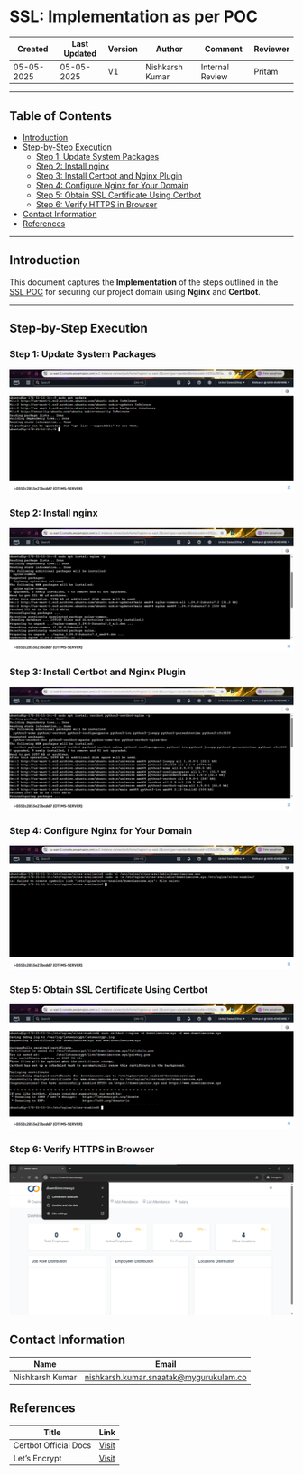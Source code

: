 # SSL: Implementation as per POC

| Created     | Last Updated | Version | Author          | Comment         | Reviewer |
|-------------|--------------|---------|-----------------|-----------------|----------|
| 05-05-2025  |  05-05-2025  | V1      | Nishkarsh Kumar | Internal Review | Pritam   |

---

## Table of Contents

- [Introduction](#introduction)  
- [Step-by-Step Execution](#step-by-step-execution)  
  - [Step 1: Update System Packages](#step-1-update-system-packages)  
  - [Step 2: Install nginx](#step-2-install-nginx)  
  - [Step 3: Install Certbot and Nginx Plugin](#step-3-install-certbot-and-nginx-plugin)  
  - [Step 4: Configure Nginx for Your Domain](#step-4-configure-nginx-for-your-domain)  
  - [Step 5: Obtain SSL Certificate Using Certbot](#step-5-obtain-ssl-certificate-using-certbot)  
  - [Step 6: Verify HTTPS in Browser](#step-6-verify-https-in-browser)  
- [Contact Information](#contact-information)  
- [References](#references)

---

## Introduction
This document captures the **Implementation** of the steps outlined in the [SSL POC](#) for securing our project domain using **Nginx** and **Certbot**.

---

## Step-by-Step Execution

### Step 1: Update System Packages

![1](https://github.com/Nishkarsh9/images/blob/main/Screenshot%202025-05-05%20165339.png)

### Step 2: Install nginx

![2](https://github.com/Nishkarsh9/images/blob/main/Screenshot%202025-05-05%20165451.png)

### Step 3: Install Certbot and Nginx Plugin

![3](https://github.com/Nishkarsh9/images/blob/main/Screenshot%202025-05-05%20165622.png)

### Step 4: Configure Nginx for Your Domain

![4](https://github.com/Nishkarsh9/images/blob/main/Screenshot%202025-05-05%20185558.png)

### Step 5: Obtain SSL Certificate Using Certbot

![5](https://github.com/Nishkarsh9/images/blob/main/Screenshot%202025-05-05%20180029.png)

### Step 6: Verify HTTPS in Browser

![6](https://github.com/Nishkarsh9/images/blob/main/Screenshot%202025-05-05%20183231.png)

## Contact Information

| **Name**    | **Email**                |
|-------------|--------------------------|
| Nishkarsh Kumar     | nishkarsh.kumar.snaatak@mygurukulam.co  |

## References  

| Title                          | Link                                                                 |  
|--------------------------------|----------------------------------------------------------------------|  
| Certbot Official Docs       | [Visit](https://certbot.eff.org/docs/) |  
| Let’s Encrypt                  | [Visit](https://letsencrypt.org/) |  
